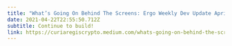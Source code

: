 ```yaml
---
title: "What’s Going On Behind The Screens: Ergo Weekly Dev Update April 21st"
date: 2021-04-22T22:55:50.712Z
subtitle: Continue to build!
link: https://curiaregiscrypto.medium.com/whats-going-on-behind-the-screens-ergo-weekly-dev-update-april-21st-6e34e12fc4f6
---
```

